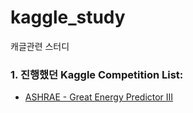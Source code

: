 # kaggle_study
캐글관련 스터디

### 1. 진행했던 Kaggle Competition List:
 - [ASHRAE - Great Energy Predictor III](https://github.com/madfalc0n/kaggle_project/tree/master/great_energy_predict)